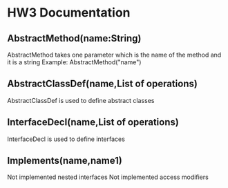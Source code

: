 # HW3 Documentation

## AbstractMethod(name:String)
AbstractMethod takes one parameter which is the name of the method and it is a string
Example: AbstractMethod("name")

## AbstractClassDef(name,List of operations)
AbstractClassDef is used to define abstract classes

## InterfaceDecl(name,List of operations)
InterfaceDecl is used to define interfaces

## Implements(name,name1)

Not implemented nested interfaces
Not implemented access modifiers 
